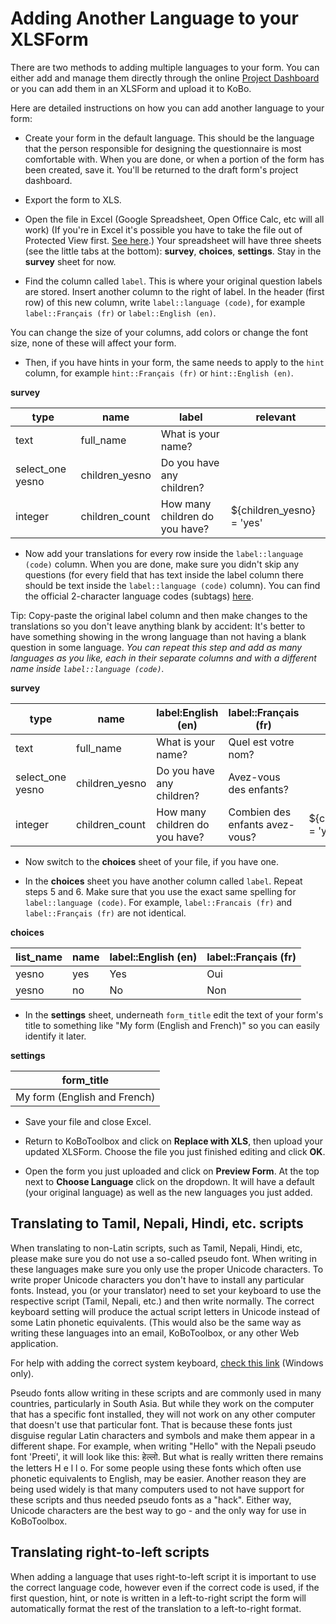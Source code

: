 # Adding Another Language to your XLSForm

There are two methods to adding multiple languages to your form. You can either add and manage them directly through the online [Project Dashboard](language_dashboard.md) or you can add them in an XLSForm and upload it to KoBo.

Here are detailed instructions on how you can add another language to your form:

* Create your form in the default language. This should be the language that the person responsible for designing the questionnaire is most comfortable with. When you are done, or when a portion of the form has been created, save it. You'll be returned to the draft form's project dashboard.

* Export the form to XLS.

* Open the file in Excel (Google Spreadsheet, Open Office Calc, etc will all work) (If you're in Excel it's possible you have to take the file out of Protected View first. [See here](https://support.office.com/en-us/article/what-is-protected-view-d6f09ac7-e6b9-4495-8e43-2bbcdbcb6653?ocmsassetID=HA010355931&CorrelationId=04b441d5-5c7c-441a-bbac-8f34b3071869&ui=en-US&rs=en-US&ad=US).) Your spreadsheet will have three sheets (see the little tabs at the bottom): __survey__, __choices__, __settings__. Stay in the __survey__ sheet for now.

* Find the column called `label`. This is where your original question labels are stored. Insert another column to the right of label. In the header (first row) of this new column, write `label::language (code)`, for example `label::Français (fr)` or `label::English (en)`.

<p class="note">You can change the size of your columns, add colors or change the font size, none of these will affect your form.</p>

* Then, if you have hints in your form, the same needs to apply to the `hint` column, for example `hint::Français (fr)` or `hint::English (en)`.

__survey__

| type             | name           | label                          | relevant                  |
| ---              | ---            | ---                            | ---                       |
| text             | full_name      | What is your name?             |                           |
| select_one yesno | children_yesno | Do you have any children?      |                           |
| integer          | children_count | How many children do you have? | ${children_yesno} = 'yes' |

* Now add your translations for every row inside the `label::language (code)` column. When you are done, make sure you didn't skip any questions (for every field that has text inside the label column there should be text inside the `label::language (code)` column). You can find the official 2-character language codes (subtags) [here](https://www.iana.org/assignments/language-subtag-registry/language-subtag-registry).

<p class="note">Tip: Copy-paste the original label column and then make changes to the translations so you don't leave anything blank by accident: It's better to have something showing in the wrong language than not having a blank question in some language. <em>You can repeat this step and add as many languages as you like, each in their separate columns and with a different name inside <code>label::language (code)</code>.</em></p>

__survey__

| type             | name           | label:English (en)             | label::Français (fr)           | relevant                  |
| ---              | ---            | ---                            | ---                            | ---                       |
| text             | full_name      | What is your name?             | Quel est votre nom?            |                           |
| select_one yesno | children_yesno | Do you have any children?      | Avez-vous des enfants?         |                           |
| integer          | children_count | How many children do you have? | Combien des enfants avez-vous? | ${children_yesno} = 'yes' |

* Now switch to the __choices__ sheet of your file, if you have one.

* In the __choices__ sheet you have another column called `label`. Repeat steps 5 and 6. Make sure that you use the exact same spelling for `label::language (code)`. For example, `label::Francais (fr)` and `label::Français (fr)` are not identical.

__choices__

| list_name | name | label::English (en) | label::Français (fr) |
| ---       | ---  | ---                 | ---                  |
| yesno     | yes  | Yes                 | Oui                  |
| yesno     | no   | No                  | Non                  |

* In the __settings__ sheet, underneath `form_title` edit the text of your form's title to something like "My form (English and French)" so you can easily identify it later.

__settings__

| form_title                   |
| ---                          |
| My form (English and French) |

* Save your file and close Excel.

* Return to KoBoToolbox and click on __Replace with XLS__, then upload your updated XLSForm. Choose the file you just finished editing and click __OK__.

* Open the form you just uploaded and click on __Preview Form__. At the top next to __Choose Language__ click on the dropdown. It will have a default (your original language) as well as the new languages you just added.

## Translating to Tamil, Nepali, Hindi, etc. scripts

When translating to non-Latin scripts, such as Tamil, Nepali, Hindi, etc, please make sure you do not use a so-called pseudo font. When writing in these languages make sure you only use the proper Unicode characters. To write proper Unicode characters you don't have to install any particular fonts. Instead, you (or your translator) need to set your keyboard to use the respective script (Tamil, Nepali, etc.) and then write normally. The correct keyboard setting will produce the actual script letters in Unicode instead of some Latin phonetic equivalents. (This would also be the same way as writing these languages into an email, KoBoToolbox, or any other Web application.

For help with adding the correct system keyboard, [check this link](https://support.microsoft.com/en-us/help/17424/windows-change-keyboard-layout) (Windows only).

Pseudo fonts allow writing in these scripts and are commonly used in many countries, particularly in South Asia. But while they work on the computer that has a specific font installed, they will not work on any other computer that doesn't use that particular font. That is because these fonts just disguise regular Latin characters and symbols and make them appear in a different shape. For example, when writing "Hello" with the Nepali pseudo font 'Preeti', it will look like this: हेल्लो. But what is really written there remains the letters H e l l o. For some people using these fonts which often use phonetic equivalents to English, may be easier. Another reason they are being used widely is that many computers used to not have support for these scripts and thus needed pseudo fonts as a "hack". Either way, Unicode characters are the best way to go - and the only way for use in KoBoToolbox.

## Translating right-to-left scripts

When adding a language that uses right-to-left script it is important to use the correct language code, however even if the correct code is used, if the first question, hint, or note is written in a left-to-right script the form will automatically format the rest of the translation to a left-to-right format.
